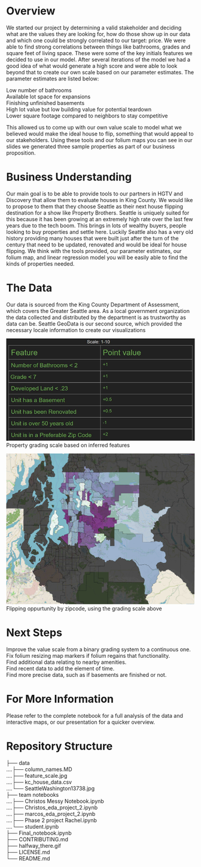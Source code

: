 # Overview<br>

We started our project by determining a valid stakeholder and deciding what are the values they are looking for, how do those show up in our data and which one could be strongly correlated to our target: price. We were able to find strong correlations between things like bathrooms, grades and square feet of living space. These were some of the key initials features we decided to use in our model. After several iterations of the model we had a good idea of what would generate a high score and were able to look beyond that to create our own scale based on our parameter estimates. The parameter estimates are listed below:
 
Low number of bathrooms<br>
Available lot space for expansions <br>
Finishing unfinished basements<br>
High lot value but low building value for potential teardown <br>
Lower square footage compared to neighbors to stay competitive<br>
 
This allowed us to come up with our own value scale to model what we believed would make the ideal house to flip, something that would appeal to our stakeholders. Using these tools and our folium maps you can see in our slides we generated three sample properties as part of our business proposition.

# Business Understanding<br>

Our main goal is to be able to provide tools to our partners in HGTV and Discovery that allow them to evaluate houses in King County. We would like to propose to them that they choose Seattle as their next house flipping destination for a show like Property Brothers. Seattle is uniquely suited for this because it has been growing at an extremely high rate over the last few years due to the tech boom. This brings in lots of wealthy buyers, people looking to buy properties and settle here. Luckily Seattle also has a very old history providing many houses that were built just after the turn of the century that need to be updated, renovated and would be ideal for house flipping. We think with the tools provided, our parameter estimates, our folium map, and linear regression model you will be easily able to find the kinds of properties needed. 

# The Data

Our data is sourced from the King County Department of Assessment, which covers the Greater Seattle area. As a local government organization the data collected and distributed by the department is as trustworthy as data can be. Seattle GeoData is our second source, which provided the necessary locale information to create our visualizations

![alt text](data/feature_scale.jpg)
Property grading scale based on inferred features

![alt text](data/Chloropleth.jpg)
Flipping oppurtunity by zipcode, using the grading scale above

# Next Steps

Improve the value scale from a binary grading system to a continuous one.<br>
Fix folium resizing map markers if folium regains that functionality.<br>
Find additional data relating to nearby amenities.<br>
Find recent data to add the element of time.<br>
Find more precise data, such as if basements are finished or not.<br>

# For More Information

Please refer to the complete notebook for a full analysis of the data and interactive maps, or our presentation for a quicker overview.
 
# Repository Structure

├── data<br>
....├── column_names.MD<br>
....├── feature_scale.jpg<br>
....├── kc_house_data.csv<br>
....└── SeattleWashington13738.jpg<br>
├── team notebooks<br>
....├── Christos Messy Notebook.ipynb<br>
....├── Christos_eda_project_2.ipynb<br>
....├── marcos_eda_project_2.ipynb<br>
....├── Phase 2 project Rachel.ipynb<br>
....└── student.ipynb<br>
├── Final_notebook.ipynb<br>
├── CONTRIBUTING.md<br>
├── halfway_there.gif<br>
├── LICENSE.md<br>
└── README.md<br>